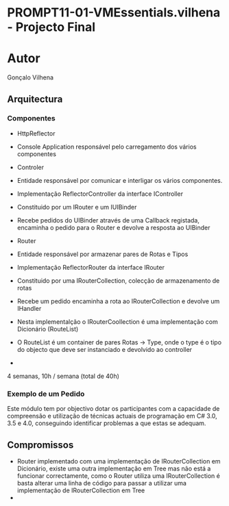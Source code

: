 # PROMPT11-01-VMEssentials.vilhena - Projecto Final #

# Autor #

Gonçalo Vilhena

## Arquitectura ##

### Componentes ###

 * HttpReflector
  * Console Application responsável pelo carregamento dos vários componentes

 * Controler
  * Entidade responsável por comunicar e interligar os vários componentes.
  * Implementação ReflectorController da interface IController
  * Constituido por um IRouter e um IUIBinder
  * Recebe pedidos do UIBinder através de uma Callback registada, encaminha o pedido para o Router e devolve a resposta ao UIBinder

 * Router
  * Entidade responsável por armazenar pares de Rotas e Tipos
  * Implementação ReflectorRouter da interface IRouter
  * Constituido por uma IRouterCollection, colecção de armazenamento de rotas
  * Recebe um pedido encaminha a rota ao IRouterCollection e devolve um IHandler
  * Nesta implementalção o IRouterCoollection é uma implementação com Dicionário (RouteList)
  * O RouteList é um container de pares Rotas -> Type, onde o type é o tipo do objecto que deve ser instanciado e devolvido ao controller
  *

4 semanas, 10h / semana (total de 40h)
 
### Exemplo de um Pedido ###

Este módulo tem por objectivo dotar os participantes com a capacidade de compreensão e utilização de técnicas actuais de programação em C# 3.0, 3.5 e 4.0, conseguindo identificar problemas a que estas se adequam.

## Compromissos ##

 * Router implementado com uma implementação de IRouterCollection em Dicionário, existe uma outra implementação em Tree mas não está a funcionar correctamente, como o Router utiliza uma IRouterCollection é basta alterar uma linha de código para passar a utilizar uma implementação de IRouterCollection em Tree
 * 


 